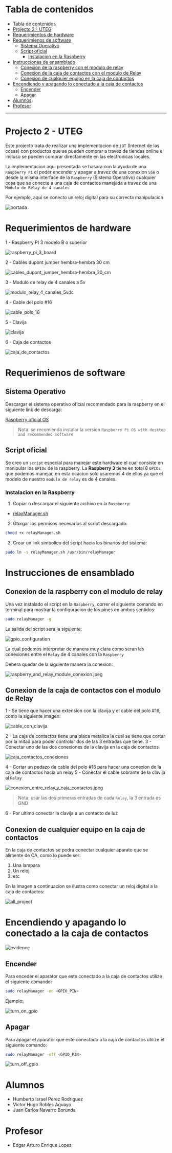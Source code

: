 # Tabla de contenidos

- [Tabla de contenidos](#tabla-de-contenidos)
- [Projecto 2 - UTEG](#projecto-2---uteg)
- [Requerimientos de hardware](#requerimientos-de-hardware)
- [Requerimienos de software](#requerimienos-de-software)
  - [Sistema Operativo](#sistema-operativo)
  - [Script oficial](#script-oficial)
    - [Instalacion en la Raspberry](#instalacion-en-la-raspberry)
- [Instrucciones de ensamblado](#instrucciones-de-ensamblado)
  - [Conexion de la raspberry con el modulo de relay](#conexion-de-la-raspberry-con-el-modulo-de-relay)
  - [Conexion de la caja de contactos con el modulo de Relay](#conexion-de-la-caja-de-contactos-con-el-modulo-de-relay)
  - [Conexion de cualquier equipo en la caja de contactos](#conexion-de-cualquier-equipo-en-la-caja-de-contactos)
- [Encendiendo y apagando lo conectado a la caja de contactos](#encendiendo-y-apagando-lo-conectado-a-la-caja-de-contactos)
  - [Encender](#encender)
  - [Apagar](#apagar)
- [Alumnos](#alumnos)
- [Profesor](#profesor)

_______________________________________________
# Projecto 2 - UTEG

Este projecto trata de realizar una implementacion de `iOT` (Internet de las cosas) con productos que se pueden comprar a travez de tiendas online e incluso se pueden comprar directamente en las electronicas locales.

La implementacion aqui presentada se basara con la ayuda de una `Raspberry PI` el poder encender y apagar a travez de una conexion `SSH` o desde la misma interface de la `Raspberry` (Sistema Operativo) cualquier cosa que se conecte a una caja de contactos manejada a travez de una `Modulo de Relay de 4 canales`

Por ejemplo, aqui se conecto un reloj digital para su correcta manipulacion

![portada](.img/portada.jpg)

# Requerimientos de hardware

1 - Raspberry PI 3 modelo B o superior

![raspberry_pi_3_board](.img/raspberry_pi_3_board.jpg)


2 - Cables dupont jumper hembra-hembra 30 cm

![cables_dupont_jumper_hembra-hembra_30_cm](.img/cables_dupont_jumper_hembra-hembra_30_cm.jpg)


3 - Modulo de relay de 4 canales a 5v

![modulo_relay_4_canales_5vdc](.img/modulo_relay_4_canales_5vdc.png)

4 - Cable del polo #16

![cable_polo_16](.img/cable_polo_16.jpg)

5 - Clavija

![clavija](.img/clavija.jpg)

6 - Caja de contactos

![caja_de_contactos](.img/caja_de_contactos.jpg)

# Requerimienos de software

## Sistema Operativo

Descargar el sistema operativo oficial recomendado para la raspberry en el siguiente link de descarga:

[Raspberry oficial OS](https://www.raspberrypi.org/software/operating-systems)

> Nota: se recomienda instalar la version `Raspberry Pi OS with desktop and recommended software`

## Script oficial

Se creo un `script` especial para manejar este hardware el cual consiste en manipular los `GPIOs` de la raspberry.
La **Raspberry 3** tiene en total 8 `GPIOs` que podemos manejar, en esta ocacion solo usaremos 4 de ellos ya que el modelo de nuestro `modulo de relay` es de 4 canales.

### Instalacion en la Raspberry

1. Copiar o descargar el siguiente archivo en la `Raspberry`:

- [relayManager.sh](scripts/relayManager.sh)

2. Otorgar los permisos necesarios al script descargado:

```bash
chmod +x relayManager.sh
```

3. Crear un link simbolico del script hacia los binarios del sistema:

```bash
sudo ln -s relayManager.sh /usr/bin/relayManager
```

# Instrucciones de ensamblado

## Conexion de la raspberry con el modulo de relay

Una vez instalado el script en la `Raspberry`, correr el siguiente comando en terminal para mostrar la configuracion de los pines en ambos sentidos:

```bash
sudo relayManager -g
```

La salida del script sera la siguiente:

![gpio_configuration](.img/configuration/gpio_configuration.png)


La cual podemos interpretar de manera muy clara como seran las conexiones entre el `Relay` de 4 canales con la `Raspberry`

Debera quedar de la siguiente manera la conexion:

![raspberry_and_relay_module_conexion.jpeg](.img/configuration/raspberry_and_relay_module_conexion.jpeg)


## Conexion de la caja de contactos con el modulo de Relay

1 - Se tiene que hacer una extension con la clavija y el cable del polo #16, como la siguiente imagen:
   
![cable_con_clavija](.img/configuration/cable_con_clavija.jpeg)

2 - La caja de contactos tiene una placa metalica la cual se tiene que cortar por la mitad para poder controlar dos de las 3 entradas que tiene.
3 - Conectar uno de las dos conexiones de la clavija en la caja de contactos

![caja_contactos_conexiones](.img/configuration/caja_contactos_conexiones.jpeg)

4 - Cortar un pedazo de cable del polo #16 para hacer una conexion de la caja de contactos hacia un relay
5 - Conectar el cable sobrante de la clavija al `Relay`

![conexion_entre_relay_y_caja_contactos.jpeg](.img/configuration/conexion_entre_relay_y_caja_contactos.jpeg)


> Nota: usar las dos primeras entradas de cada `Relay`, la 3 entrada es GND

6 - Por ultimo conectar la clavija a un contacto de luz

## Conexion de cualquier equipo en la caja de contactos

En la caja de contactos se podra conectar cualquier aparato que se alimente de CA, como lo puede ser:

1. Una lampara
2. Un reloj
3. etc

En la imagen a continuacion se ilustra como conectar un reloj digital a la caja de contactos:

![all_project](.img/configuration/all_project.jpeg)

# Encendiendo y apagando lo conectado a la caja de contactos

![evidence](.img/evidence.gif)

## Encender

Para enceder el aparator que este conectado a la caja de contactos utilize el siguiente comando:

```bash
sudo relayManager -on <GPIO_PIN>
```

Ejemplo:

![turn_on_gpio](.img/boot_up/turn_on_gpio.png)


## Apagar


Para apagar el aparator que este conectado a la caja de contactos utilize el siguiente comando:

```bash
sudo relayManager -off <GPIO_PIN>
```

![turn_off_gpio](.img/boot_up/turn_off_gpio.png)

# Alumnos

- Humberto Israel Perez Rodriguez
- Victor Hugo Robles Aguayo
- Juan Carlos Navarro Borunda

# Profesor

- Edgar Arturo Enrique Lopez
